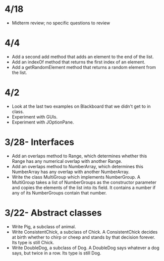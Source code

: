 # 4/18

- Midterm review; no specific questions to review

# 4/4

- Add a second add method that adds an element to the end of the list.
- Add an indexOf method that returns the first index of an element.
- Add a getRandomElement method that returns a random element from the list.

# 4/2
- Look at the last two examples on Blackboard that we didn't get to in class.
- Experiment with GUIs.
- Experiment with JOptionPane.


# 3/28- Interfaces

- Add an overlaps method to Range, which determines whether this Range has any numerical overlap with another Range.
- Add an overlaps method to NumberArray, which determines this NumberArray has any overlap with another NumberArray.
- Write the class MultiGroup which implements NumberGroup. A MultiGroup takes a list of NumberGroups as the constructor parameter and copies the elements of the list into its field. It contains a number if any of its NumberGroups contain that number.

# 3/22- Abstract classes

- Write Pig, a subclass of animal.
- Write ConsistentChick, a subclass of Chick. A ConsistentChick decides at birth whether to chirp or cheep and stands by that decision forever. Its type is still Chick.
- Write DoubleDog, a subclass of Dog. A DoubleDog says whatever a dog says, but twice in a row. Its type is still Dog.
